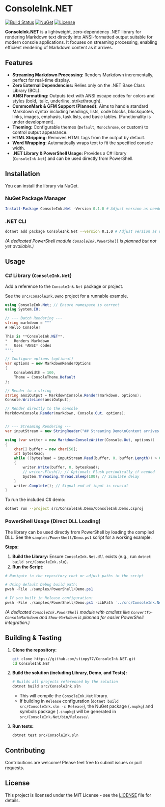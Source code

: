 # ConsoleInk.NET

[![Build Status](https://img.shields.io/badge/build-passing-brightgreen)](https://github.com/stimpy77/ConsoleInk.NET) <!-- Replace with actual build status badge -->
[![NuGet](https://img.shields.io/nuget/v/ConsoleInk.Net.svg)](https://www.nuget.org/packages/ConsoleInk.Net/) <!-- Replace with actual NuGet badge -->
[![License](https://img.shields.io/badge/license-MIT-blue.svg)](LICENSE)

**ConsoleInk.NET** is a lightweight, zero-dependency .NET library for rendering Markdown text directly into ANSI-formatted output suitable for modern console applications. It focuses on streaming processing, enabling efficient rendering of Markdown content as it arrives.

## Features

*   **Streaming Markdown Processing:** Renders Markdown incrementally, perfect for real-time display.
*   **Zero External Dependencies:** Relies only on the .NET Base Class Library (BCL).
*   **ANSI Formatting:** Outputs text with ANSI escape codes for colors and styles (bold, italic, underline, strikethrough).
*   **CommonMark & GFM Support (Planned):** Aims to handle standard Markdown syntax including headings, lists, code blocks, blockquotes, links, images, emphasis, task lists, and basic tables. (Functionality is under development).
*   **Theming:** Configurable themes (`Default`, `Monochrome`, or custom) to control output appearance.
*   **HTML Stripping:** Removes HTML tags from the output by default.
*   **Word Wrapping:** Automatically wraps text to fit the specified console width.
*   **.NET Library & PowerShell Usage:** Provides a C# library (`ConsoleInk.Net`) and can be used directly from PowerShell.

## Installation

You can install the library via NuGet.

### NuGet Package Manager

```powershell
Install-Package ConsoleInk.Net -Version 0.1.0 # Adjust version as needed
```

### .NET CLI

```bash
dotnet add package ConsoleInk.Net --version 0.1.0 # Adjust version as needed
```

*(A dedicated PowerShell module `ConsoleInk.PowerShell` is planned but not yet available.)*

## Usage

### C# Library (`ConsoleInk.Net`)

Add a reference to the `ConsoleInk.Net` package or project.

See the `src/ConsoleInk.Demo` project for a runnable example.

```csharp
using ConsoleInk.Net; // Ensure namespace is correct
using System.IO;

// --- Batch Rendering ---
string markdown = """
# Hello Console!

This is **ConsoleInk.NET**.
*   Renders Markdown
*   Uses *ANSI* codes
""";

// Configure options (optional)
var options = new MarkdownRenderOptions
{
    ConsoleWidth = 100,
    Theme = ConsoleTheme.Default
};

// Render to a string
string ansiOutput = MarkdownConsole.Render(markdown, options);
Console.WriteLine(ansiOutput);

// Render directly to the console
MarkdownConsole.Render(markdown, Console.Out, options);


// --- Streaming Rendering ---
var inputStream = new StringReader("## Streaming Demo\nContent arrives piece by piece...");

using (var writer = new MarkdownConsoleWriter(Console.Out, options))
{
    char[] buffer = new char[50];
    int bytesRead;
    while ((bytesRead = inputStream.Read(buffer, 0, buffer.Length)) > 0)
    {
        writer.Write(buffer, 0, bytesRead);
        // writer.Flush(); // Optional: Flush periodically if needed
        System.Threading.Thread.Sleep(100); // Simulate delay
    }
    writer.Complete(); // Signal end of input is crucial
}
```

To run the included C# demo:

```bash
dotnet run --project src/ConsoleInk.Demo/ConsoleInk.Demo.csproj
```

### PowerShell Usage (Direct DLL Loading)

The library can be used directly from PowerShell by loading the compiled DLL.
See the `samples/PowerShell/Demo.ps1` script for a working example.

**Steps:**

1.  **Build the Library:** Ensure `ConsoleInk.Net.dll` exists (e.g., run `dotnet build src/ConsoleInk.sln`).
2.  **Run the Script:**

```powershell
# Navigate to the repository root or adjust paths in the script

# Using default Debug build path:
pwsh -File ./samples/PowerShell/Demo.ps1

# If you built in Release configuration:
pwsh -File ./samples/PowerShell/Demo.ps1 -LibPath '../src/ConsoleInk.Net/bin/Release/net9.0'
```

*(A dedicated `ConsoleInk.PowerShell` module with cmdlets like `ConvertTo-ConsoleMarkdown` and `Show-Markdown` is planned for easier PowerShell integration.)*

## Building & Testing

1.  **Clone the repository:**
    ```bash
    git clone https://github.com/stimpy77/ConsoleInk.NET.git
    cd ConsoleInk.NET
    ```
2.  **Build the solution (including Library, Demo, and Tests):**
    ```bash
    # Builds all projects referenced by the solution
    dotnet build src/ConsoleInk.sln
    ```
    *   This will compile the `ConsoleInk.Net` library.
    *   If building in `Release` configuration (`dotnet build src/ConsoleInk.sln -c Release`), the NuGet package (`.nupkg`) and symbols package (`.snupkg`) will be generated in `src/ConsoleInk.Net/bin/Release/`.

3.  **Run tests:**
    ```bash
    dotnet test src/ConsoleInk.sln
    ```

## Contributing

Contributions are welcome! Please feel free to submit issues or pull requests.

## License

This project is licensed under the MIT License - see the [LICENSE](LICENSE) file for details.
 
